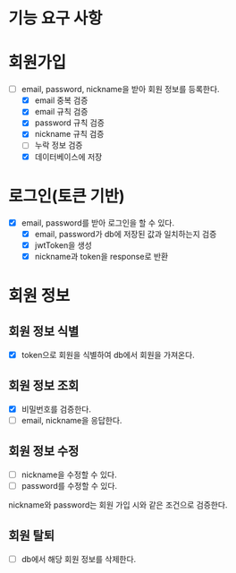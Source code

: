 # 기능 요구 사항

# 회원가입

- [ ]  email, password, nickname을 받아 회원 정보를 등록한다.
   - [x]  email 중복 검증
   - [x]  email 규칙 검증
   - [x]  password 규칙 검증
   - [x]  nickname 규칙 검증
   - [ ]  누락 정보 검증
   - [x]  데이터베이스에 저장

# 로그인(토큰 기반)

- [x]  email, password를 받아 로그인을 할 수 있다.
   - [x]  email, password가 db에 저장된 값과 일치하는지 검증
   - [x]  jwtToken을 생성
   - [x]  nickname과 token을 response로 반환

# 회원 정보

## 회원 정보 식별

- [x]  token으로 회원을 식별하여 db에서 회원을 가져온다.

## 회원 정보 조회

- [x]  비밀번호를 검증한다.
- [ ]  email, nickname을 응답한다.

## 회원 정보 수정

- [ ]  nickname을 수정할 수 있다.
- [ ]  password를 수정할 수 있다.

nickname와 password는 회원 가입 시와 같은 조건으로 검증한다.

## 회원 탈퇴

- [ ]  db에서 해당 회원 정보를 삭제한다.